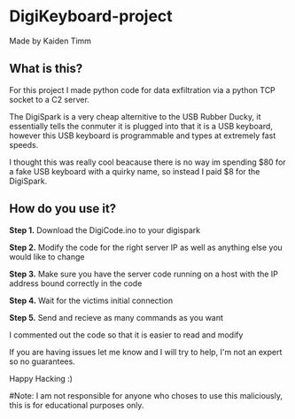 # DigiKeyboard-project
Made by Kaiden Timm
## What is this?
For this project I made python code for data exfiltration via a python TCP socket to a C2 server.

The DigiSpark is a very cheap alternitive to the USB Rubber Ducky, it essentially tells the conmuter it is plugged into that it is a USB keyboard, however this USB keyboard is programmable and types at extremely fast speeds. 

I thought this was really cool beacause there is no way im spending $80 for a fake USB keyboard with a quirky name, so instead I paid $8 for the DigiSpark. 

## How do you use it?

**Step 1.** Download the DigiCode.ino to your digispark 

**Step 2.** Modify the code for the right server IP as well as anything else you would like to change

**Step 3.** Make sure you have the server code running on a host with the IP address bound correctly in the code

**Step 4.** Wait for the victims initial connection

**Step 5.** Send and recieve as many commands as you want

I commented out the code so that it is easier to read and modify

If you are having issues let me know and I will try to help, I'm not an expert so no guarantees.

Happy Hacking :)

#Note: I am not responsible for anyone who choses to use this maliciously, this is for educational purposes only.
